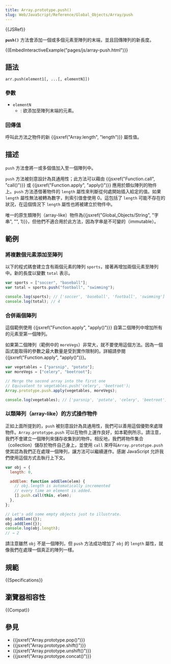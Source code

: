 ```yaml
---
title: Array.prototype.push()
slug: Web/JavaScript/Reference/Global_Objects/Array/push
---
```


{{JSRef}}

**`push()`** 方法會添加一個或多個元素至陣列的末端，並且回傳陣列的新長度。

{{EmbedInteractiveExample("pages/js/array-push.html")}}

## 語法

```js-nolint
arr.push(element1[, ...[, elementN]])
```

### 參數

- `elementN`
  - : 欲添加至陣列末端的元素。

### 回傳值

呼叫此方法之物件的新 {{jsxref("Array.length", "length")}} 屬性值。

## 描述

`push` 方法會將一或多個值加入至一個陣列中。

`push` 方法被刻意設計為具通用性；此方法可以藉由 {{jsxref("Function.call", "call()")}} 或 {{jsxref("Function.apply", "apply()")}} 應用於類似陣列的物件上。`push` 方法憑借著物件的 `length` 屬性來判斷從何處開始插入給定的值。如果 `length` 屬性無法被轉為數字，則索引值會使用 0。這包括了 `length` 可能不存在的狀況，在這個情況下 `length` 屬性也將被建立於物件中。

唯一的原生類陣列（array-like）物件為{{jsxref("Global_Objects/String", "字串", "", 1)}}，但他們不適合用於此方法，因為字串是不可變的（immutable）。

## 範例

### 將複數個元素添加至陣列

以下的程式碼會建立含有兩個元素的陣列 `sports`，接著再增加兩個元素至陣列中。新的長度以變數 `total` 表示。

```js
var sports = ["soccer", "baseball"];
var total = sports.push("football", "swimming");

console.log(sports); // ['soccer', 'baseball', 'football', 'swimming']
console.log(total); // 4
```

### 合併兩個陣列

這個範例使用 {{jsxref("Function.apply", "apply()")}} 自第二個陣列中增加所有的元素至第一個陣列。

如果第二個陣列（範例中的 `moreVegs`）非常大，就不要使用這個方法。因為一個函式能取得的參數之最大數量是受到實作限制的。詳細請參閱 {{jsxref("Function.apply", "apply()")}}。

```js
var vegetables = ["parsnip", "potato"];
var moreVegs = ["celery", "beetroot"];

// Merge the second array into the first one
// Equivalent to vegetables.push('celery', 'beetroot');
Array.prototype.push.apply(vegetables, moreVegs);

console.log(vegetables); // ['parsnip', 'potato', 'celery', 'beetroot']
```

### 以類陣列（array-like）的方式操作物件

正如上面所提到的，`push` 被刻意設計為具通用性，我們可以善用這個優勢來處理物件。`Array.prototype.push` 可以在物件上運作良好，如本範例所示。請注意，我們不會建立一個陣列來儲存收集到的物件。相反地，我們將物件集合（collection）儲存於物件自己身上，並使用 `call` 來呼叫`Array.prototype.push` 使其認為我們正在處理一個陣列，讓方法可以繼續運作。感謝 JavaScript 允許我們使用這個方式去執行上下文。

```js
var obj = {
  length: 0,

  addElem: function addElem(elem) {
    // obj.length is automatically incremented
    // every time an element is added.
    [].push.call(this, elem);
  },
};

// Let's add some empty objects just to illustrate.
obj.addElem({});
obj.addElem({});
console.log(obj.length);
// → 2
```

請注意雖然 `obj` 不是一個陣列，但 `push` 方法成功增加了 `obj` 的 `length` 屬性，就像我們在處理一個真正的陣列一樣。

## 規範

{{Specifications}}

## 瀏覽器相容性

{{Compat}}

## 參見

- {{jsxref("Array.prototype.pop()")}}
- {{jsxref("Array.prototype.shift()")}}
- {{jsxref("Array.prototype.unshift()")}}
- {{jsxref("Array.prototype.concat()")}}
